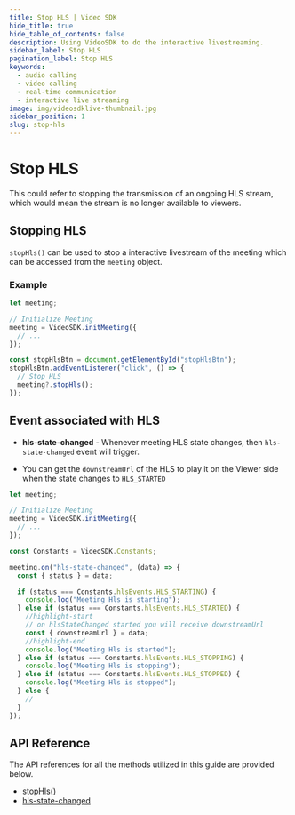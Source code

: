 ```yaml
---
title: Stop HLS | Video SDK
hide_title: true
hide_table_of_contents: false
description: Using VideoSDK to do the interactive livestreaming.
sidebar_label: Stop HLS
pagination_label: Stop HLS
keywords:
  - audio calling
  - video calling
  - real-time communication
  - interactive live streaming
image: img/videosdklive-thumbnail.jpg
sidebar_position: 1
slug: stop-hls
---
```


# Stop HLS

This could refer to stopping the transmission of an ongoing HLS stream, which would mean the stream is no longer available to viewers.

## Stopping HLS

`stopHls()` can be used to stop a interactive livestream of the meeting which can be accessed from the `meeting` object.

### Example

```js
let meeting;

// Initialize Meeting
meeting = VideoSDK.initMeeting({
  // ...
});

const stopHlsBtn = document.getElementById("stopHlsBtn");
stopHlsBtn.addEventListener("click", () => {
  // Stop HLS
  meeting?.stopHls();
});
```

## Event associated with HLS

- **hls-state-changed** - Whenever meeting HLS state changes, then `hls-state-changed` event will trigger.

- You can get the `downstreamUrl` of the HLS to play it on the Viewer side when the state changes to `HLS_STARTED`

```js
let meeting;

// Initialize Meeting
meeting = VideoSDK.initMeeting({
  // ...
});

const Constants = VideoSDK.Constants;

meeting.on("hls-state-changed", (data) => {
  const { status } = data;

  if (status === Constants.hlsEvents.HLS_STARTING) {
    console.log("Meeting Hls is starting");
  } else if (status === Constants.hlsEvents.HLS_STARTED) {
    //highlight-start
    // on hlsStateChanged started you will receive downstreamUrl
    const { downstreamUrl } = data;
    //highlight-end
    console.log("Meeting Hls is started");
  } else if (status === Constants.hlsEvents.HLS_STOPPING) {
    console.log("Meeting Hls is stopping");
  } else if (status === Constants.hlsEvents.HLS_STOPPED) {
    console.log("Meeting Hls is stopped");
  } else {
    //
  }
});
```

## API Reference

The API references for all the methods utilized in this guide are provided below.

- [stopHls()](/javascript/api/sdk-reference/meeting-class/methods#stophls)
- [hls-state-changed](/javascript/api/sdk-reference/meeting-class/events#hls-state-changed)
